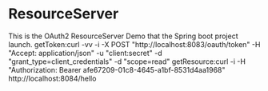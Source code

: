 # ResourceServer
This is the OAuth2 ResourceServer Demo that the Spring boot project launch.
getToken:curl -vv  -i -X POST "http://localhost:8083/oauth/token" -H "Accept: application/json" -u "client:secret" -d "grant_type=client_credentials" -d "scope=read"
getResource:curl -i -H "Authorization: Bearer afe67209-01c8-4645-a1bf-8531d4aa1968" http://localhost:8084/hello
